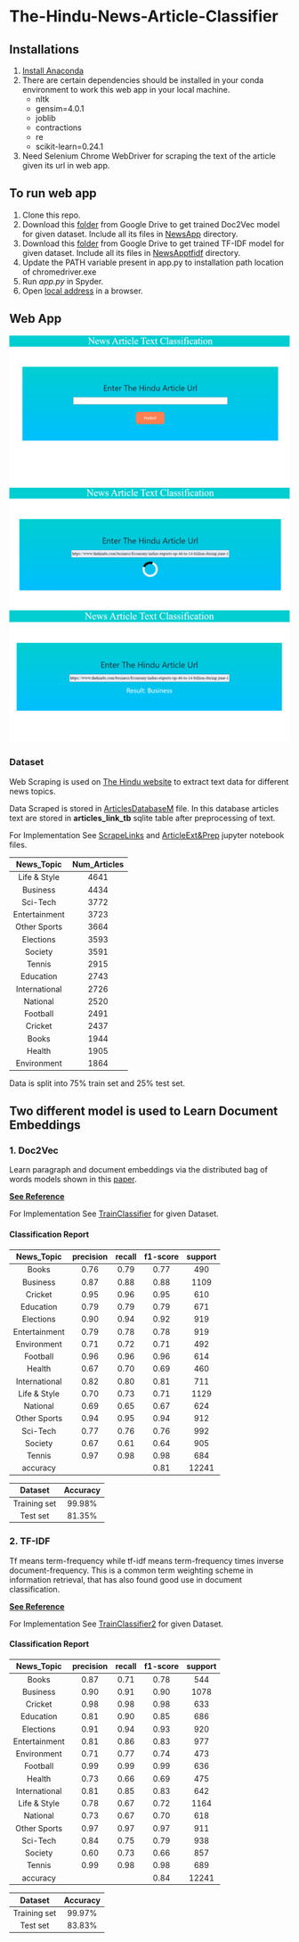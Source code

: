 # The-Hindu-News-Article-Classifier

## Installations 

1. [Install Anaconda](https://docs.anaconda.com/anaconda/install/)
2. There are certain dependencies should be installed in your conda environment to work this web app in your local machine.
     - nltk
     - gensim=4.0.1
     - joblib
     - contractions
     - re
     - scikit-learn=0.24.1
3. Need Selenium Chrome WebDriver for scraping the text of the article given its url in web app.
      
## To run web app 
 1. Clone this repo.
 2. Download this [folder](https://drive.google.com/drive/folders/1WPUT9Fk_I7akEMG0pY-F1GpBj62ZETyz?usp=sharing) from Google Drive to get trained Doc2Vec model for given dataset. Include all its files in [NewsApp](/NewsApp) directory.
 3. Download this [folder](https://drive.google.com/drive/folders/1xaR-Gv2UJzf9AHUjRleDD44TUt4M7smF?usp=sharing) from Google Drive to get trained TF-IDF model for given dataset. Include all its files in [NewsApptfidf](/NewsApptfidf) directory.
 5. Update the PATH variable present in app.py to installation path location of chromedriver.exe
 6. Run *app.py* in Spyder.
 7. Open [local address](http://127.0.0.1:5000/) in a browser.

## Web App

![](https://github.com/ShamSinha/The-Hindu-News-Article-Classifier/blob/main/Screenshot%20(543).png)
![](https://github.com/ShamSinha/The-Hindu-News-Article-Classifier/blob/main/Screenshot%20(545).png)
![](https://github.com/ShamSinha/The-Hindu-News-Article-Classifier/blob/main/Screenshot%20(546).png)



### Dataset 

Web Scraping is used on [The Hindu website](https://www.thehindu.com/archive/web/) to extract text data for different news topics.

Data Scraped is stored in [ArticlesDatabaseM](https://drive.google.com/file/d/1mw3FCoCc2QcCBecX8R-RzpAFks2btXc_/view?usp=sharing) file.
In this database articles text are stored in **articles_link_tb** sqlite table after preprocessing of text. 

For Implementation See [ScrapeLinks](/ScrapeLinks.ipynb) and [ArticleExt&Prep](/ArticleExt&Prep.ipynb) jupyter notebook files.



| News_Topic    | Num_Articles  |
| :-------------: | :-------------: |
|Life & Style   |  4641 |
|Business       |  4434 |
|Sci-Tech       |  3772 |
|Entertainment  |  3723 |
|Other Sports   |  3664 |
|Elections      |  3593 |
|Society        |  3591 |
|Tennis         |  2915 |
|Education      |  2743 |
|International  |  2726 |
|National       |  2520 |
|Football       |  2491 |
|Cricket        |  2437 |
|Books          |  1944 |
|Health         |  1905 |
|Environment    |  1864 |

Data is split into 75% train set and 25% test set.

## Two different model is used to Learn Document Embeddings

### 1. Doc2Vec             

Learn paragraph and document embeddings via the distributed bag of words models shown in this [paper](https://arxiv.org/pdf/1405.4053v2.pdf).

**[See Reference](https://radimrehurek.com/gensim/models/doc2vec.html)**

For Implementation See [TrainClassifier](/TrainClassifier.ipynb) for given Dataset.

#### Classification Report

|News_Topic|precision|recall|f1-score|support|
| :-----:  | :----: | :------: | :-----: | :----: |
|Books|0.76|0.79|0.77|490|
|Business|0.87|0.88|0.88|1109|
|Cricket|0.95|0.96|0.95|610|
|Education|0.79|0.79|0.79|671|
|Elections|0.90|0.94|0.92|919|
|Entertainment|0.79|0.78|0.78|919|
|Environment|0.71|0.72|0.71|492|
|Football|0.96|0.96|0.96|614|
|Health|0.67|0.70|0.69|460|
|International|0.82|0.80|0.81|711|
|Life & Style|0.70|0.73|0.71|1129|
|National|0.69|0.65|0.67|624|
|Other Sports|0.94|0.95|0.94|912|
|Sci-Tech|0.77|0.76|0.76|992|
|Society|0.67|0.61|0.64|905|
|Tennis|0.97|0.98|0.98|684|
|accuracy|||0.81|12241|


|Dataset|Accuracy|
| :-----:  | :----: |
|Training set| 99.98%|
|Test set| 81.35%|

### 2. TF-IDF 
Tf means term-frequency while tf-idf means term-frequency times inverse document-frequency. This is a common term weighting scheme in information retrieval, that has also found good use in document classification.

**[See Reference](https://scikit-learn.org/stable/modules/generated/sklearn.feature_extraction.text.TfidfTransformer.html)**

For Implementation See [TrainClassifier2](/TrainClassifier2.ipynb) for given Dataset.

#### Classification Report

|News_Topic|precision|recall|f1-score|support|
| :-----:  | :----: | :------: | :-----: | :----: |
|Books|0.87|0.71|0.78|544|
|Business|0.90|0.91|0.90|1078|
|Cricket|0.98|0.98|0.98|633|
|Education|0.81|0.90|0.85|686|
|Elections|0.91|0.94|0.93|920|
|Entertainment|0.81|0.86|0.83|977|
|Environment|0.71|0.77|0.74|473|
|Football|0.99|0.99|0.99|636|
|Health|0.73|0.66|0.69|475|
|International|0.81|0.85|0.83|642|
|Life & Style|0.78|0.67|0.72|1164|
|National|0.73|0.67|0.70|618|
|Other Sports|0.97|0.97|0.97|911|
|Sci-Tech|0.84|0.75|0.79|938|
|Society|0.60|0.73|0.66|857|
|Tennis|0.99|0.98|0.98|689|
|accuracy|||0.84| 12241|

|Dataset|Accuracy|
| :-----:  | :----: |
|Training set| 99.97%|
|Test set | 83.83%|

 
 
 
 
